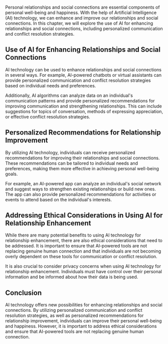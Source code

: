 

Personal relationships and social connections are essential components of personal well-being and happiness. With the help of Artificial Intelligence (AI) technology, we can enhance and improve our relationships and social connections. In this chapter, we will explore the use of AI for enhancing relationships and social connections, including personalized communication and conflict resolution strategies.

Use of AI for Enhancing Relationships and Social Connections
------------------------------------------------------------

AI technology can be used to enhance relationships and social connections in several ways. For example, AI-powered chatbots or virtual assistants can provide personalized communication and conflict resolution strategies based on individual needs and preferences.

Additionally, AI algorithms can analyze data on an individual's communication patterns and provide personalized recommendations for improving communication and strengthening relationships. This can include suggestions for topics of conversation, methods of expressing appreciation, or effective conflict resolution strategies.

Personalized Recommendations for Relationship Improvement
---------------------------------------------------------

By utilizing AI technology, individuals can receive personalized recommendations for improving their relationships and social connections. These recommendations can be tailored to individual needs and preferences, making them more effective in achieving personal well-being goals.

For example, an AI-powered app can analyze an individual's social network and suggest ways to strengthen existing relationships or build new ones. The app can also provide personalized recommendations for activities or events to attend based on the individual's interests.

Addressing Ethical Considerations in Using AI for Relationship Enhancement
--------------------------------------------------------------------------

While there are many potential benefits to using AI technology for relationship enhancement, there are also ethical considerations that need to be addressed. It is important to ensure that AI-powered tools are not replacing genuine human connection and that individuals are not becoming overly dependent on these tools for communication or conflict resolution.

It is also crucial to consider privacy concerns when using AI technology for relationship enhancement. Individuals must have control over their personal information and be informed about how their data is being used.

Conclusion
----------

AI technology offers new possibilities for enhancing relationships and social connections. By utilizing personalized communication and conflict resolution strategies, as well as personalized recommendations for relationship improvement, individuals can improve their personal well-being and happiness. However, it is important to address ethical considerations and ensure that AI-powered tools are not replacing genuine human connection.
